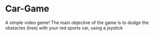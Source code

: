 # Car-Game
A simple video game! The main objective of the game is to dodge the obstacles (tree) with your red sports car, using a joystick
